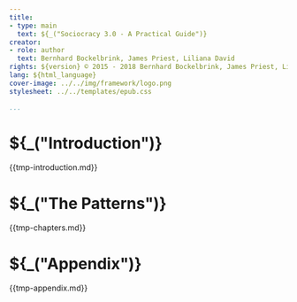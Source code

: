 ```yaml
---
title:
- type: main
  text: ${_("Sociocracy 3.0 - A Practical Guide")}
creator:
- role: author
  text: Bernhard Bockelbrink, James Priest, Liliana David
rights: ${version} © 2015 - 2018 Bernhard Bockelbrink, James Priest, Liliana David, CC BY-SA
lang: ${html_language}
cover-image: ../../img/framework/logo.png
stylesheet: ../../templates/epub.css

...
```


# ${_("Introduction")}

{{tmp-introduction.md}}

# ${_("The Patterns")}

{{tmp-chapters.md}}

# ${_("Appendix")}

{{tmp-appendix.md}}

